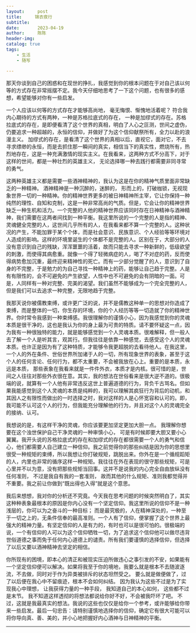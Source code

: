 ```yaml
---
layout:     post
title:     锦衣夜行
subtitle:   
date:       2023-04-19
author:     陈陈
header-img:
catalog: true
tags:
    - 生活
    - 随写

---
```


那天你谈到自己的困惑和在现世的挣扎，我感觉到你的根本问题在于对自己该以何等的方式存在非常摇摆不定。我今天仔细地思考了一下这个问题，也有很多的感想，希望能够对你有一些启发。

一个人应该以何等的方式存在才能够高尚地， 毫无悔恨、惭愧地活着呢？ 符合我内心期待的方式有两种，一种是苏格拉底式的存在， 一种是加缪式的存在。苏格拉底式的存在，是即便看清了这个世界的真相，明白了人心之叵测，世间之虚伪，仍要追求一种超越的，永恒的信仰，并做好了为这个信仰献祭所有，全力以赴的浪漫主义。 加缪式的存在，是看清了这个世界的真相以后，直视它，面对它，不去寻求缥缈的永恒，而是去抓住那一瞬间的真实，相信当下的真实性，燃烧所有，热烈地存在，这是一种充满激情的现实主义。在我看来，这两种方式不分高下，对于这样的世间，都是一种壮烈的英雄主义， 无论选择哪一种去践行都需要非同寻常的勇气。

这两种英雄主义都是需要一些酒神精神的，我认为这是在你的精神气质里面非常缺乏的一种精神。 酒神精神是一种沉醉的，迷醉的， 形而上的，打破枷锁，无视现象世界一切的一种精神。你的精神世界更多的被日神精神所主宰，它让你保持一种纯然的理性、自知和克制，这是一种非常高尚的气质。但是，它会让你的精神世界缺乏一种生机和活力。一个完整的人他的精神世界应该同时存在日神精神与酒神精神，我们需要在这两者间找到一种平衡。我这里所说的一个完整的人是指的精神、灵魂健全完整的人，这世间几乎所有的人，在我看来都不算一个完整的人。这种状况的产生，不能加罪于某个个体，而是社会意识、民族意识、个人经验等等环境对人造成的影响。这样的环境里诞生的个体都不是完整的人。区别在于，大部分的人没有意识到自己的残缺，浑浑噩噩的活着，故而只能去寻求一种新鲜的，低级欲望的刺激，而使得其病愈重。就像一个得了轻微病症的人，喝了不对症的药，反而使得病势愈加沉重，最终迎来精神性的死亡。而有一少部分觉醒了的人，意识到了自身的不完整，于是勉力的为自己寻找一种精神上的药，能够让自己趋于完整。人是有有限性的，会不可避免的产生欲望，人性中也不可避免的会有阴暗的一面。可是，人同样有一种对完整、完美的渴望。我们虽然不能够成为一个完全完整的人，但是我们可以去追求一种完整，无限地趋于完整。

我那天说你被儒教束缚，或许更广泛的说，并不是儒教这种单一的思想对你造成了束缚，而是整体的一切，你生存的环境，你的个人经历等等一切造就了你的精神世界。你时常令我感到一种束缚感。我很理解你的谨慎小心，因为我感觉到你的灵魂本质是很干净的，这也是我认为你的身上最为可贵的特质。请不要怀疑这一点，因为我有一种很独特的能力，就是能够感觉到一个人灵魂本质。很难解释，但一般人去了解一个人是听其言，观其行。但我往往是依靠一种感觉，去感受这个人的灵魂本质。也许正是因为有了这种特质，才能够令我更超脱的去看待他人。在我这里，一个人的外在条件、世俗世界所加诸于人的一切，所有现象世界的表象，甚至于这个人的任何言论、任何行为，都不太重要，不会被我放在心上。重要的是本质，永远是本质， 那些表象在我看来就是一件件外衣，本质才是内核。很可惜的是，世间之人往往对那些外衣很在意。其实，我的想法在世俗看来是很大逆不道的。很极端的说，就算有一个人他有非常违反这世上普遍道德的行为，背负千古骂名。但如果我能感觉到这个人灵魂的本质是纯粹的，我可以理解其疯狂行为背后的动机，和其因人之有限性而做出的一时选择之时，我对这样的人是心怀宽容和认可的。即，我可能不认可这个人的行为，但我能充分理解他的行为，并且对这个人的灵魂完全的接纳、认可。

我想说的是，有这样干净的灵魂，你应该要更加坚定更加大胆一点。 我理解你想要在这个浊世保护自己干净灵魂的一种审慎小心， 可是有时候即要大胆又要小心翼翼。我开头说的苏格拉底式的存在和加缪式的存在都很需要一个人的勇气和信心，他们都需要人自己建立一种信仰。我之前觉得你的那些纠结是因为你的思想里很受一种规矩的束缚，所以我想让你打破规矩，跳脱出来。你外在是一个循规蹈矩的人，内里也非常的循序这样一种规矩。我往往在外在表现的很守那些规矩，可是心里并不以为意，没有把那些规矩当回事。这并不是说我的内心完全自由放纵没有任何准则， 不过是我自有我的一套准则， 故而其他的什么规矩、准则我都觉得并不重要。我之前让你做到“既出得也入得”就是这个意思。

我后来想想，我对你的分析还不究竟。今天我在思考问题的时候突然明白了，其实这种种表象最根本的原因是你内心没有一个坚定信仰。我这里所说的信仰不是一种浅层的，你可以为之奋斗的一种目标； 而是最究极的，人在精神深处的，一种至于一切之上的，无条件信奉的最高准则。一个人有了信仰，便掌握了这个世界上最强大的精神力量。有坚定信仰的人是有力的，有时也可以是很可怕的。很极端的说，一个有信仰的人可以为这个信仰牺牲一切，为了追求这个信仰他可以做尽违背世俗道德之事而免于任何内心道德上的谴责。所有我们要谨慎的选择信仰，但选择了以后又要以酒神精神去坚定的相信。

你所现有的困境，即本心的清正和被现实压迫所做违心之事引发的不安，如果能有一个坚定信仰便可以解决。如果将我至于你的境地，我要么就是根本不去随波逐流，不去做，同时对于作为异类被排斥的状态坦然受之。 要么就是做便做了，过了以后便在我心中不留痕迹，根本不会如何纠结。 因为我认为这些不过是为了实现我心中理想， 让我获得力量的一种手段， 我知道自己的本心如何， 这些都不过是末节。
我不知道这样透彻的将想法都说给你好不好，不会被我吓坏了吧。 不过，这就是我最真实的想法。我说的这些也仅仅是给你一个参考，或许能够给你带来一些启发。最后一句忠告：请特别谨慎地选择你的信仰，确定它有很大可能可以将你导向真、善、美的，并小心地把握好内心酒神与日神精神的平衡。


------
